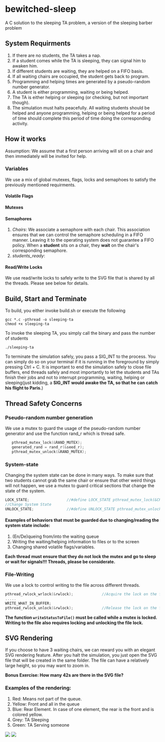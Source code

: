 # bewitched-sleep
A C solution to the sleeping TA problem, a version of the sleeping barber problem

## System Requirments
1. If there are no students, the TA takes a nap.
2. If a student comes while the TA is sleeping, they can signal him to awaken him.
3. If different students are waiting, they are helped on a FIFO basis.
4. If all waiting chairs are occupied, the student gets back to program.
5. Programming and helping times are generated by a pseudo-random number generator.
6. A student is either programming, waiting or being helped.
7. The TA is either helping or sleeping (or checking, but not important though).
8. The simulation must halts peacefully. All waiting students should be helped and anyone programming, helping or being helped for a period of time should complete this period of time doing the corresponding activity.

## How it works

Assumption: We assume that a first person arriving will sit on a chair and then immediately will be invited for help.

### Variables
We use a mix of global mutexes, flags, locks and semaphoes to satisfy the previously mentioned requirments.
#### Volatile Flags

#### Mutexes

#### Semaphores
1. *Chairs*: We associate a semaphore with each chair. This association ensures that we can control the semaphore scheduling in a FIFO manner. Leaving it to the operating system does not guarantee a FIFO policy. When a **student** sits on a chair, they **wait** on the chair's corresponding semaphore. 
2. *students_ready*:
#### Read/Write Locks
We use read/write locks to safely write to the SVG file that is shared by all the threads. Please see below for details.

## Build, Start and Terminate

To build, you either invoke build.sh or execute the following
```
gcc *.c -pthread -o sleeping-ta
chmod +x sleeping-ta
```
To invoke the sleeping TA, you simply call the binary and pass the number of students
```
./sleeping-ta
```
To terminate the simulation safely, you pass a SIG_INT to the process. You can simply do so on your terminal if it is running in the foreground by simply pressing Ctrl + C.
It is important to end the simulation safely to close file buffers, end threads safely and most importantly to let the students and TAs finish their jobs and not to interrupt programming, waiting, helping or sleeping(just kidding, a **SIG_INT would awake the TA, so that he can catch his flight to Paris.**)

## Thread Safety Concerns

### Pseudo-random number generation
We use a mutex to guard the usage of the pseudo-random number generator and use the function rand_r which is thread safe.
```C
   pthread_mutex_lock(&RAND_MUTEX);
   generated_rand = rand_r(&seed_r);
   pthread_mutex_unlock(&RAND_MUTEX);
```

### System-state
Changing the system state can be done in many ways. To make sure that two students cannot grab the same chair or ensure that other weird things will not happen, we use a mutex to guard critical sections that change the state of the system.
```C
LOCK_STATE; 				//#define LOCK_STATE pthread_mutex_lock(&CHAIR_STATE_MUTEX)
//Change System State
UNLOCK_STATE;				//#define UNLOCK_STATE pthread_mutex_unlock(&CHAIR_STATE_MUTEX)
```
#### Examples of behaviors that must be guarded due to changing/reading the system state include:
1. (En/De)queing from/into the waiting queue
2. Writing the waiting/helping information to files or to the screen
3. Changing shared volatile flags/variables.

**Each thread must ensure that they do not lock the mutex and go to sleep or wait for signals!!! Threads, please be considerate.**


### File-Writing
We use a lock to control writing to the file across different threads.

```C
pthread_rwlock_wrlock(&rwlock);				//Acquire the lock on the file
.....
WRITE_WHAT_IN_BUFFER;
pthread_rwlock_unlock(&rwlock);				//Release the lock on the file
```
**The function ```writeStatusToFile()``` must be called while a mutex is locked. Writing to the file also requires locking and unlocking the file lock.**

## SVG Rendering
If you choose to have 3 waiting chairs, we can reward you with an elegant SVG rendering feature. After you halt the simulation, you just open the SVG file that will be created in the same folder. The file can have a relatively large height, so you may want to zoom in.

**Bonus Exercise: How many 42s are there in the SVG file?**

### Examples of the rendering:

1. Red: Means not part of the queue.
2. Yellow: Front and all in the queue
3. Blue: Rear Element. In case of one element, the rear is the front and is colored yellow.
4. Grey: TA Sleeping
5. Green: TA Serving someone

<img src="https://raw.githubusercontent.com/decltypeme/bewitched-sleep/master/examples/1.svg">
<img src="https://raw.githubusercontent.com/decltypeme/bewitched-sleep/master/examples/2.svg">
